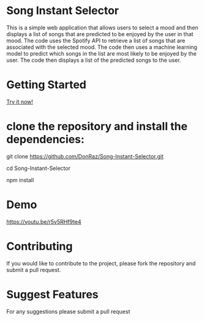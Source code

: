 # Song Instant Selector
This is a simple web application that allows users to select a mood and then displays a list of songs that are predicted to be enjoyed by the user in that mood. The code uses the Spotify API to retrieve a list of songs that are associated with the selected mood. The code then uses a machine learning model to predict which songs in the list are most likely to be enjoyed by the user. The code then displays a list of the predicted songs to the user.

# Getting Started
[Try it now!](https://donraz.github.io/Song-Instant-Selector/)


# clone the repository and install the dependencies:

git clone https://github.com/DonRaz/Song-Instant-Selector.git

cd Song-Instant-Selector

npm install


# Demo 
https://youtu.be/r5v5RHf9te4

# Contributing
If you would like to contribute to the project, please fork the repository and submit a pull request.

# Suggest Features
For any suggestions please submit a pull request
